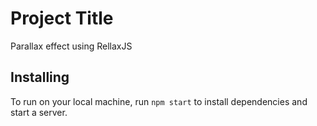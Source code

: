 # Project Title

Parallax effect using RellaxJS

## Installing

To run on your local machine, run ```npm start``` to install dependencies and start a server.

